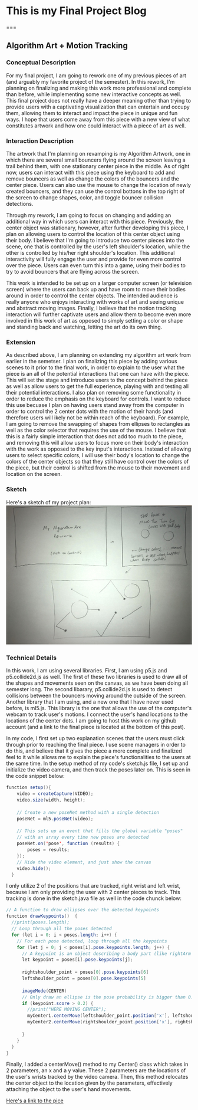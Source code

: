 # This is my Final Project Blog
===

## Algorithm Art + Motion Tracking
### Conceptual Description
For my final project, I am going to rework one of my previous pieces of art (and arguably my favorite project of the semester).  In this rework, I'm planning on finalizing and making this work more professional and complete than before, while implementing some new interactive concepts as well.  This final project does not really have a deeper meaning other than trying to provide users with a captivating visualization that can entertain and occupy them, allowing them to interact and impact the piece in unique and fun ways.  I hope that users come away from this piece with a new view of what constitutes artwork and how one could interact with a piece of art as well.

### Interaction Description
The artwork that I'm planning on revamping is my Algorithm Artwork, one in which there are several small bouncers flying around the screen leaving a trail behind them, with one stationary center piece in the middle.  As of right now, users can interact with this piece using the keyboard to add and remove bouncers as well as change the colors of the bouncers and the center piece.  Users can also use the mouse to change the location of newly created bouncers, and they can use the control bottons in the top right of the screen to change shapes, color, and toggle bouncer collision detections.  

Through my rework, I am going to focus on changing and adding an additional way in which users can interact with this piece.  Previously, the center object was stationary, however, after further developing this piece, I plan on allowing users to control the location of this center object using their body.  I believe that I'm going to introduce two center pieces into the scene, one that is controlled by the user's left shoulder's location, while the other is controlled by his/her right shoulder's location.  This additional interactivity will fully engage the user and provide for even more control over the piece.  Users can even turn this into a game, using their bodies to try to avoid bouncers that are flying across the screen.  

This work is intended to be set up on a larger computer screen (or television screen) where the users can back up and have room to move their bodies around in order to control the center objects.  The intended audience is really anyone who enjoys interacting with works of art and seeing unique and abstract moving images.  Finally, I believe that the motion tracking interaction will further captivate users and allow them to become even more involved in this work of art as opposed to simply setting a color or shape and standing back and watching, letting the art do its own thing.  

### Extension
As described above, I am planning on extending my algorithm art work from earlier in the semetser.  I plan on finalizing this piece by adding various scenes to it prior to the final work, in order to explain to the user what the piece is an all of the potential interactions that one can have with the piece.  This will set the stage and introduce users to the concept behind the piece as well as allow users to get the full experience, playing with and testing all their potential interactions.  I also plan on removing some functionality in order to reduce the emphasis on the keyboard for controls.  I want to reduce this use becuase I plan on having users stand away from the computer in order to control the 2 center dots with the motion of their hands (and therefore users will ikely not be within reach of the keyboard).  For example, I am going to remove the swapping of shapes from ellipses to rectangles as well as the color selector that requires the use of the mouse.  I believe that this is a fairly simple interaction that does not add too much to the piece, and removing this will allow users to focus more on their body's interaction with the work as opposed to the key input's interactions. Instead of allowing users to select specific colors, I will use their body's location to change the colors of the center objects so that they still have control over the colors of the piece, but their control is shifted from the mouse to their movement and location on the screen.

### Sketch
Here's a sketch of my project plan:
![Ryan Bloom](images/final_sketch_plan_rotate.jpg?raw=true "Ryan Bloom")

### Technical Details
In this work, I am using several libraries.  First, I am using p5.js and p5.collide2d.js as well.  The first of these two libraries is used to draw all of the shapes and movements seen on the canvas, as we have been doing all semester long.  The second libarary, p5.collide2d.js is used to detect collisions between the bouncers moving around the outside of the screen.  Another library that I am using, and a new one that I have never used before, is ml5.js.  This library is the one that allows the use of the computer's webcam to track user's motions.  I connect the user's hand locations to the locations of the center dots.  I am going to host this work on my github account (and a link to the final piece is located at the bottom of this post).

In my code, I first set up two explanation scenes that the users must click through prior to reaching the final piece.  I use scene managers in order to do this, and believe that it gives the piece a more complete and finalized feel to it while allows me to explain the piece's functionalities to the users at the same time.  In the setup method of my code's sketch.js file, I set up and initialize the video camera, and then track the poses later on.  This is seen in the code snippet below:

```java
function setup(){
    video = createCapture(VIDEO);
    video.size(width, height);

    // Create a new poseNet method with a single detection
    poseNet = ml5.poseNet(video);

    // This sets up an event that fills the global variable "poses"
    // with an array every time new poses are detected
    poseNet.on('pose', function (results) {
        poses = results;
    });
    // Hide the video element, and just show the canvas
    video.hide();
  } 
```

I only utilize 2 of the positions that are tracked, right wrist and left wrist, because I am only providing the user with 2 center pieces to track.  This tracking is done in the sketch.java file as well in the code chunck below:

```java 
// A function to draw ellipses over the detected keypoints
function drawKeypoints()  {
  //print(poses.length);
  // Loop through all the poses detected
  for (let i = 0; i < poses.length; i++) {
    // For each pose detected, loop through all the keypoints
    for (let j = 0; j < poses[i].pose.keypoints.length; j++) {
      // A keypoint is an object describing a body part (like rightArm or leftShoulder)
      let keypoint = poses[i].pose.keypoints[j];
  
      rightshoulder_point = poses[0].pose.keypoints[6]
      leftshoulder_point = poses[0].pose.keypoints[5]

      imageMode(CENTER)
      // Only draw an ellipse is the pose probability is bigger than 0.2
      if (keypoint.score > 0.2) {
        //print("HERE MOVING CENTER");
        myCenter1.centerMove(leftshoulder_point.position['x'], leftshoulder_point.position['y']);
        myCenter2.centerMove(rightshoulder_point.position['x'], rightshoulder_point.position['y']);
        
      }
    }
  }
}
```

Finally, I added a centerMove() method to my Center() class which takes in 2 parameters, an x and a y value.  These 2 parameters are the locations of the user's wrists tracked by the video camera.  Then, this method relocates the center object to the location given by the parameters, effectively attaching the object to the user's hand movements.  

[Here's a link to the pice](https://github.com/ryanAB702/MotionTrackingFinalProject)

